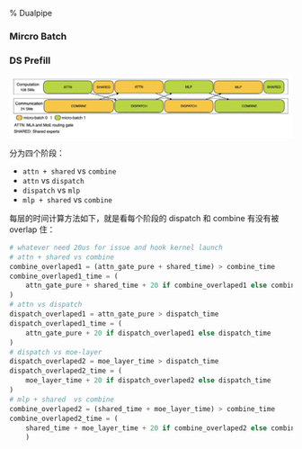 % Dualpipe

### Mircro Batch

### DS Prefill

![deepseek prefill overlap](../../../docs/WikiImage/image_2025-09-30-15-32-16.png)

分为四个阶段：

- `attn + shared` vs `combine`
- `attn` vs `dispatch`
- `dispatch` vs `mlp`
- `mlp + shared` vs `combine`

每层的时间计算方法如下，就是看每个阶段的 dispatch 和 combine 有没有被 overlap 住：

```python
# whatever need 20us for issue and hook kernel launch
# attn + shared vs combine
combine_overlaped1 = (attn_gate_pure + shared_time) > combine_time
combine_overlaped1_time = (
    attn_gate_pure + shared_time + 20 if combine_overlaped1 else combine_time
)
# attn vs dispatch
dispatch_overlaped1 = attn_gate_pure > dispatch_time
dispatch_overlaped1_time = (
    attn_gate_pure + 20 if dispatch_overlaped1 else dispatch_time
)
# dispatch vs moe-layer
dispatch_overlaped2 = moe_layer_time > dispatch_time
dispatch_overlaped2_time = (
    moe_layer_time + 20 if dispatch_overlaped2 else dispatch_time
)
# mlp + shared  vs combine
combine_overlaped2 = (shared_time + moe_layer_time) > combine_time
combine_overlaped2_time = (
    shared_time + moe_layer_time + 20 if combine_overlaped2 else combine_time
    )
```
